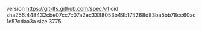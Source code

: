 version https://git-lfs.github.com/spec/v1
oid sha256:448432cbe07cc7c07a2ec3338053b49b174268d83ba5bb78cc60ac1e57cdaa3a
size 3775
